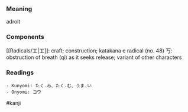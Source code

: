 ### Meaning

adroit

### Components

[[Radicals/工|工]]: craft; construction; katakana e radical (no. 48) 丂: obstruction of breath (qi) as it seeks release; variant of other characters

### Readings

```
- Kunyomi: たく.み、たく.む、うま.い
- Onyomi: コウ
```

#kanji